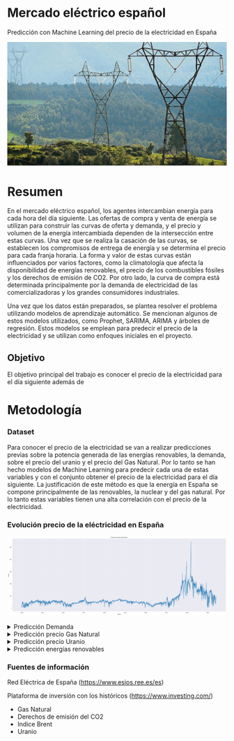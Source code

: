 # Mercado eléctrico español
Predicción con Machine Learning del precio de la electricidad en España

![preciomwh](./pics/por.jpeg)

# Resumen

En el mercado eléctrico español, los agentes intercambian energía para cada hora del día siguiente. Las ofertas de compra y venta de energía se utilizan para construir las curvas de oferta y demanda, y el precio y volumen de la energía intercambiada dependen de la intersección entre estas curvas. Una vez que se realiza la casación de las curvas, se establecen los compromisos de entrega de energía y se determina el precio para cada franja horaria. La forma y valor de estas curvas están influenciados por varios factores, como la climatología que afecta la disponibilidad de energías renovables, el precio de los combustibles fósiles y los derechos de emisión de CO2. Por otro lado, la curva de compra está determinada principalmente por la demanda de electricidad de las comercializadoras y los grandes consumidores industriales.

Una vez que los datos están preparados, se plantea resolver el problema utilizando modelos de aprendizaje automático. Se mencionan algunos de estos modelos utilizados, como Prophet, SARIMA, ARIMA y árboles de regresión. Estos modelos se emplean para predecir el precio de la electricidad y se utilizan como enfoques iniciales en el proyecto.

## Objetivo

El objetivo principal del trabajo es conocer el precio de la electricidad para el día siguiente además de 

# Metodología

### Dataset

Para conocer el precio de la electricidad se van a realizar predicciones previas sobre la potencia generada de las energías renovables, la demanda, sobre el precio del uranio y el precio del Gas Natural. Por lo tanto se han hecho modelos de Machine Learning para predecir cada una de estas variables y con el conjunto obtener el precio de la electricidad para el día siguiente. La justificación de este método es que la energía en España se compone principalmente de las renovables, la nuclear y del gas natural. Por lo tanto estas variables tienen una alta correlación con el precio de la electricidad.



### Evolución precio de la eléctricidad en España 

![preciomwh](./pics/preciomwh.png)

<details>
<summary>Predicción Demanda</summary>

El modelo que mejor se ajusta a la demanda es ETS ya que tiene un periodo estacional de 7 días

![demanda](./pics/predemanda.png)

</details>

<details>
<summary>Predicción precio Gas Natural</summary>

Tas probar distintos modelos el que mejor se ajusta a la realidad es el XGB Boosting, se muestran los resultados para los próximos cinco días

![preciomwh](./pics/predicciongasn.png)

rmse: 0.1258590053674676
</details>

<details>
<summary>Predicción precio Uranio</summary>

![prediccionuranio](./pics/prediccionuranio.png)
</details>

<details>
<summary>Predicción energías renovables</summary>

El modelo que mejor se ajusta a la energía hidraulica y solar es Prophet 

![prediccionuranio](./pics/hidraulica.png)

![prediccionuranio](./pics/solar.png)
</details>


### Fuentes de información

Red Eléctrica de España (https://www.esios.ree.es/es)

Plataforma de inversión con los históricos (https://www.investing.com/)
- Gas Natural
- Derechos de emisión del CO2
- Indice Brent 
- Uranio